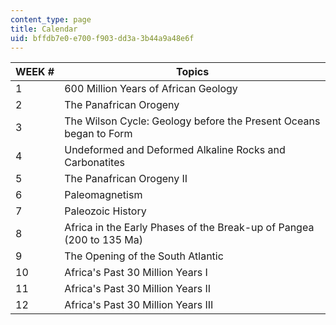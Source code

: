 ```yaml
---
content_type: page
title: Calendar
uid: bffdb7e0-e700-f903-dd3a-3b44a9a48e6f
---
```


| WEEK # | Topics |
| --- | --- |
| 1 | 600 Million Years of African Geology |
| 2 | The Panafrican Orogeny |
| 3 | The Wilson Cycle: Geology before the Present Oceans began to Form |
| 4 | Undeformed and Deformed Alkaline Rocks and Carbonatites |
| 5 | The Panafrican Orogeny II |
| 6 | Paleomagnetism |
| 7 | Paleozoic History |
| 8 | Africa in the Early Phases of the Break-up of Pangea (200 to 135 Ma) |
| 9 | The Opening of the South Atlantic |
| 10 | Africa's Past 30 Million Years I |
| 11 | Africa's Past 30 Million Years II |
| 12 | Africa's Past 30 Million Years III